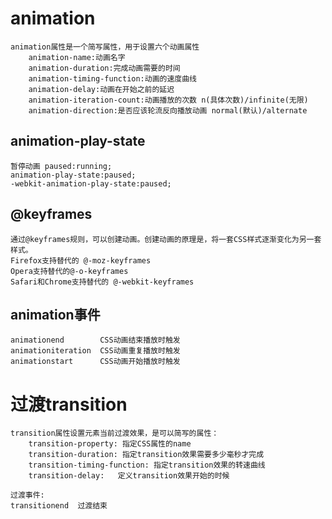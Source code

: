 
# animation

	animation属性是一个简写属性，用于设置六个动画属性
		animation-name:动画名字
		animation-duration:完成动画需要的时间
		animation-timing-function:动画的速度曲线
		animation-delay:动画在开始之前的延迟	
		animation-iteration-count:动画播放的次数 n(具体次数)/infinite(无限)
		animation-direction:是否应该轮流反向播放动画 normal(默认)/alternate
		
## animation-play-state

	暂停动画 paused:running;
	animation-play-state:paused;
	-webkit-animation-play-state:paused; 
	
## @keyframes

	通过@keyframes规则，可以创建动画。创建动画的原理是，将一套CSS样式逐渐变化为另一套样式。
	Firefox支持替代的 @-moz-keyframes
	Opera支持替代的@-o-keyframes
	Safari和Chrome支持替代的 @-webkit-keyframes
	
## animation事件

	animationend		CSS动画结束播放时触发
	animationiteration	CSS动画重复播放时触发
	animationstart		CSS动画开始播放时触发
	
# 过渡transition

	transition属性设置元素当前过渡效果，是可以简写的属性：
		transition-property: 指定CSS属性的name
		transition-duration: 指定transition效果需要多少毫秒才完成
		transition-timing-function: 指定transition效果的转速曲线
		transition-delay:	定义transition效果开始的时候
	
	过渡事件:
	transitionend  过渡结束
	
	